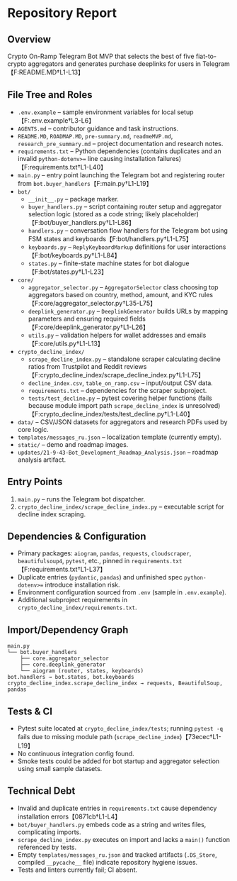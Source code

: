 # Repository Report

## Overview
Crypto On-Ramp Telegram Bot MVP that selects the best of five fiat-to-crypto aggregators and generates purchase deeplinks for users in Telegram【F:README.MD†L1-L13】

## File Tree and Roles
- `.env.example` – sample environment variables for local setup【F:.env.example†L3-L6】
- `AGENTS.md` – contributor guidance and task instructions.
- `README.MD`, `ROADMAP.MD`, `pre-summary.md`, `readmeMVP.md`, `research_pre_summary.md` – project documentation and research notes.
- `requirements.txt` – Python dependencies (contains duplicates and an invalid `python-dotenv>=` line causing installation failures)【F:requirements.txt†L1-L40】
- `main.py` – entry point launching the Telegram bot and registering router from `bot.buyer_handlers`【F:main.py†L1-L19】
- `bot/`
  - `__init__.py` – package marker.
  - `buyer_handlers.py` – script containing router setup and aggregator selection logic (stored as a code string; likely placeholder)【F:bot/buyer_handlers.py†L1-L86】
  - `handlers.py` – conversation flow handlers for the Telegram bot using FSM states and keyboards【F:bot/handlers.py†L1-L75】
  - `keyboards.py` – `ReplyKeyboardMarkup` definitions for user interactions【F:bot/keyboards.py†L1-L84】
  - `states.py` – finite-state machine states for bot dialogue【F:bot/states.py†L1-L23】
- `core/`
  - `aggregator_selector.py` – `AggregatorSelector` class choosing top aggregators based on country, method, amount, and KYC rules【F:core/aggregator_selector.py†L35-L75】
  - `deeplink_generator.py` – `DeeplinkGenerator` builds URLs by mapping parameters and ensuring required fields【F:core/deeplink_generator.py†L1-L26】
  - `utils.py` – validation helpers for wallet addresses and emails【F:core/utils.py†L1-L13】
- `crypto_decline_index/`
  - `scrape_decline_index.py` – standalone scraper calculating decline ratios from Trustpilot and Reddit reviews【F:crypto_decline_index/scrape_decline_index.py†L1-L75】
  - `decline_index.csv`, `table_on_ramp.csv` – input/output CSV data.
  - `requirements.txt` – dependencies for the scraper subproject.
  - `tests/test_decline.py` – pytest covering helper functions (fails because module import path `scrape_decline_index` is unresolved)【F:crypto_decline_index/tests/test_decline.py†L1-L40】
- `data/` – CSV/JSON datasets for aggregators and research PDFs used by core logic.
- `templates/messages_ru.json` – localization template (currently empty).
- `static/` – demo and roadmap images.
- `updates/21-9-43-Bot_Development_Roadmap_Analysis.json` – roadmap analysis artifact.

## Entry Points
1. `main.py` – runs the Telegram bot dispatcher.
2. `crypto_decline_index/scrape_decline_index.py` – executable script for decline index scraping.

## Dependencies & Configuration
- Primary packages: `aiogram`, `pandas`, `requests`, `cloudscraper`, `beautifulsoup4`, `pytest`, etc., pinned in `requirements.txt`【F:requirements.txt†L1-L37】
- Duplicate entries (`pydantic`, `pandas`) and unfinished spec `python-dotenv>=` introduce installation risk.
- Environment configuration sourced from `.env` (sample in `.env.example`).
- Additional subproject requirements in `crypto_decline_index/requirements.txt`.

## Import/Dependency Graph
```
main.py
└── bot.buyer_handlers
    ├── core.aggregator_selector
    ├── core.deeplink_generator
    └── aiogram (router, states, keyboards)
bot.handlers → bot.states, bot.keyboards
crypto_decline_index.scrape_decline_index → requests, BeautifulSoup, pandas
```

## Tests & CI
- Pytest suite located at `crypto_decline_index/tests`; running `pytest -q` fails due to missing module path (`scrape_decline_index`)【73ecec†L1-L19】
- No continuous integration config found.
- Smoke tests could be added for bot startup and aggregator selection using small sample datasets.

## Technical Debt
- Invalid and duplicate entries in `requirements.txt` cause dependency installation errors【0871cb†L1-L4】
- `bot/buyer_handlers.py` embeds code as a string and writes files, complicating imports.
- `scrape_decline_index.py` executes on import and lacks a `main()` function referenced by tests.
- Empty `templates/messages_ru.json` and tracked artifacts (`.DS_Store`, compiled `__pycache__` file) indicate repository hygiene issues.
- Tests and linters currently fail; CI absent.
